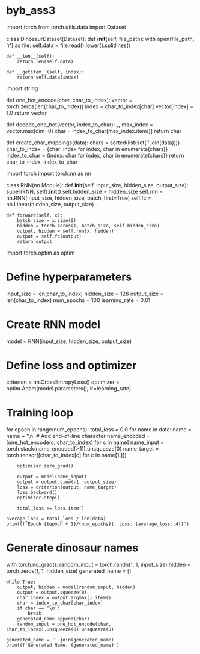 # byb_ass3
import torch
from torch.utils.data import Dataset

class DinosaurDataset(Dataset):
    def __init__(self, file_path):
        with open(file_path, 'r') as file:
            self.data = file.read().lower().splitlines()

    def __len__(self):
        return len(self.data)

    def __getitem__(self, index):
        return self.data[index]





import string

def one_hot_encode(char, char_to_index):
    vector = torch.zeros(len(char_to_index))
    index = char_to_index[char]
    vector[index] = 1.0
    return vector

def decode_one_hot(vector, index_to_char):
    _, max_index = vector.max(dim=0)
    char = index_to_char[max_index.item()]
    return char

def create_char_mappings(data):
    chars = sorted(list(set(''.join(data))))
    char_to_index = {char: index for index, char in enumerate(chars)}
    index_to_char = {index: char for index, char in enumerate(chars)}
    return char_to_index, index_to_char




import torch
import torch.nn as nn

class RNN(nn.Module):
    def __init__(self, input_size, hidden_size, output_size):
        super(RNN, self).__init__()
        self.hidden_size = hidden_size
        self.rnn = nn.RNN(input_size, hidden_size, batch_first=True)
        self.fc = nn.Linear(hidden_size, output_size)

    def forward(self, x):
        batch_size = x.size(0)
        hidden = torch.zeros(1, batch_size, self.hidden_size)
        output, hidden = self.rnn(x, hidden)
        output = self.fc(output)
        return output



import torch.optim as optim

# Define hyperparameters
input_size = len(char_to_index)
hidden_size = 128
output_size = len(char_to_index)
num_epochs = 100
learning_rate = 0.01

# Create RNN model
model = RNN(input_size, hidden_size, output_size)

# Define loss and optimizer
criterion = nn.CrossEntropyLoss()
optimizer = optim.Adam(model.parameters(), lr=learning_rate)

# Training loop
for epoch in range(num_epochs):
    total_loss = 0.0
    for name in data:
        name = name + '\n'  # Add end-of-line character
        name_encoded = [one_hot_encode(c, char_to_index) for c in name]
        name_input = torch.stack(name_encoded[:-1]).unsqueeze(0)
        name_target = torch.tensor([char_to_index[c] for c in name[1:]])

        optimizer.zero_grad()

        output = model(name_input)
        output = output.view(-1, output_size)
        loss = criterion(output, name_target)
        loss.backward()
        optimizer.step()

        total_loss += loss.item()

    average_loss = total_loss / len(data)
    print(f'Epoch [{epoch + 1}/{num_epochs}], Loss: {average_loss:.4f}')




# Generate dinosaur names
with torch.no_grad():
    random_input = torch.randn(1, 1, input_size)
    hidden = torch.zeros(1, 1, hidden_size)
    generated_name = []
    
    while True:
        output, hidden = model(random_input, hidden)
        output = output.squeeze(0)
        char_index = output.argmax().item()
        char = index_to_char[char_index]
        if char == '\n':
            break
        generated_name.append(char)
        random_input = one_hot_encode(char, char_to_index).unsqueeze(0).unsqueeze(0)

    generated_name = ''.join(generated_name)
    print(f'Generated Name: {generated_name}')
